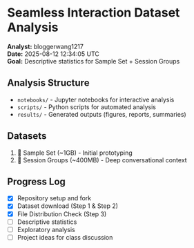 # Seamless Interaction Dataset Analysis

**Analyst:** bloggerwang1217  
**Date:** 2025-08-12 12:34:05 UTC  
**Goal:** Descriptive statistics for Sample Set + Session Groups

## Analysis Structure
- `notebooks/` - Jupyter notebooks for interactive analysis
- `scripts/` - Python scripts for automated analysis
- `results/` - Generated outputs (figures, reports, summaries)

## Datasets
1. 📂 Sample Set (~1GB) - Initial prototyping
2. 🎯 Session Groups (~400MB) - Deep conversational context

## Progress Log
- [x] Repository setup and fork
- [x] Dataset download (Step 1 & Step 2)
- [x] File Distribution Check (Step 3)
- [ ] Descriptive statistics
- [ ] Exploratory analysis
- [ ] Project ideas for class discussion
